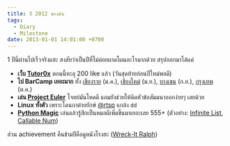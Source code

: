 ```yaml
---
title: ปี 2012 ของฉัน
tags:
  - Diary
  - Milestone
date: 2013-01-01 14:01:00 +0700
---
```


1 ปีนี่ผ่านไปเร็วจริงแฮะ สงสัยว่าเป็นปีที่ไม่ค่อยผาดโผนอะไรมากด้วย สรุปออกมาได้แค่

-   __เว็บ [Tutor0x][]__ ตอนนี้ทะลุ 200 like แล้ว (วันสุดท้ายก่อนปีใหม่พอดี)
-   __ไป BarCamp เยอะมาก__ ทั้ง [เชียงราย][barcamp chiangrai] (ม.ค.), [เชียงใหม่][barcamp chiangmai] (ม.ย.), [บางเขน][barcamp bangkhen] (ก.ย.), [กรุงเทพ][barcamp bangkok] (ต.ค.)
-   __เล่น [Project Euler][]__ โจทย์มันโหดดี
    แถมยังช่วยให้คิดหัวข้อสัมมนาออกง่ายๆ เลยด้วย
-   __Linux ทั้งตัว__ เพราะโดนกาต่ายยักษ์ [@rtsp][] แกล้ง `dd`
-   __[Python Magic][]__ เล่นแล้วรู้สึกเป็นหมอผีเพิ่มขึ้นมาเยอะเลย 555+ (ตัวอย่าง: [Infinite List][], [Callable Num][])

ส่วน achievement คืนข้ามปีคือดูหนังโรงฮะ ([Wreck-It Ralph][])


[@rtsp]: //twitter.com/rtsp

[Tutor0x]: //tutor0x.blogspot.com
[barcamp chiangrai]: //www.barcampchiangrai.org/
[barcamp chiangmai]: //barcampchiangmai.org/
[barcamp bangkhen]: //barcampbangkhen.org/
[barcamp bangkok]: //www.barcampbangkok.org/
[Project Euler]: //projecteuler.net
[Python Magic]: //www.rafekettler.com/magicmethods.html
[Infinite List]: //neizod.blogspot.com/2012/08/infinity-list-python.html
[Callable Num]: //neizod.blogspot.com/2012/12/9321.html
[Wreck-It Ralph]: http://www.imdb.com/title/tt1772341/
